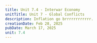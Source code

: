 ```yaml
---
title: Unit 7.4 - Interwar Economy
unitTitle: Unit 7 - Global Conflicts
description: Inflation go brrrrrrrrrrrr.
creationDate: Feb 28, 2025
pubDate: March 17, 2025
unit: 7.4
---
```





